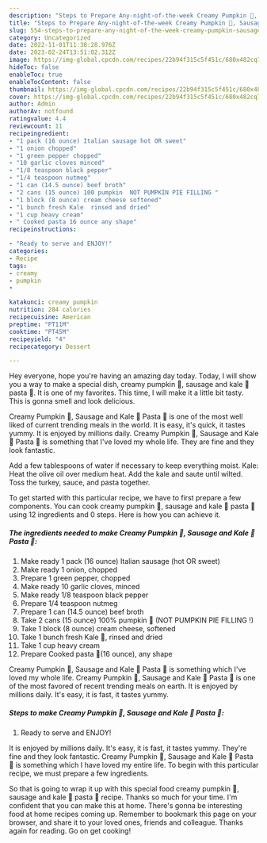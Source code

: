 ```yaml
---
description: "Steps to Prepare Any-night-of-the-week Creamy Pumpkin 🎃, Sausage and Kale 🥬 Pasta 🍝"
title: "Steps to Prepare Any-night-of-the-week Creamy Pumpkin 🎃, Sausage and Kale 🥬 Pasta 🍝"
slug: 554-steps-to-prepare-any-night-of-the-week-creamy-pumpkin-sausage-and-kale-pasta
category: Uncategorized
date: 2022-11-01T11:38:28.976Z
date: 2023-02-24T13:51:02.312Z
image: https://img-global.cpcdn.com/recipes/22b94f315c5f451c/680x482cq70/creamy-pumpkin-sausage-and-kale-pasta-recipe-main-photo.jpg
hideToc: false
enableToc: true
enableTocContent: false
thumbnail: https://img-global.cpcdn.com/recipes/22b94f315c5f451c/680x482cq70/creamy-pumpkin-sausage-and-kale-pasta-recipe-main-photo.jpg
cover: https://img-global.cpcdn.com/recipes/22b94f315c5f451c/680x482cq70/creamy-pumpkin-sausage-and-kale-pasta-recipe-main-photo.jpg
author: Admin
authorAv: notfound
ratingvalue: 4.4
reviewcount: 11
recipeingredient:
- "1 pack (16 ounce) Italian sausage hot OR sweet"
- "1 onion chopped"
- "1 green pepper chopped"
- "10 garlic cloves minced"
- "1/8 teaspoon black pepper"
- "1/4 teaspoon nutmeg"
- "1 can (14.5 ounce) beef broth"
- "2 cans (15 ounce) 100 pumpkin  NOT PUMPKIN PIE FILLING "
- "1 block (8 ounce) cream cheese softened"
- "1 bunch fresh Kale  rinsed and dried"
- "1 cup heavy cream"
- " Cooked pasta 16 ounce any shape"
recipeinstructions:

- "Ready to serve and ENJOY!"
categories:
- Recipe
tags:
- creamy
- pumpkin
- 

katakunci: creamy pumpkin  
nutrition: 284 calories
recipecuisine: American
preptime: "PT11M"
cooktime: "PT45M"
recipeyield: "4"
recipecategory: Dessert

---
```



Hey everyone, hope you're having an amazing day today. Today, I will show you a way to make a special dish, creamy pumpkin 🎃, sausage and kale 🥬 pasta 🍝. It is one of my favorites. This time, I will make it a little bit tasty. This is gonna smell and look delicious.

Creamy Pumpkin 🎃, Sausage and Kale 🥬 Pasta 🍝 is one of the most well liked of current trending meals in the world. It is easy, it's quick, it tastes yummy. It is enjoyed by millions daily. Creamy Pumpkin 🎃, Sausage and Kale 🥬 Pasta 🍝 is something that I've loved my whole life. They are fine and they look fantastic.

Add a few tablespoons of water if necessary to keep everything moist. Kale: Heat the olive oil over medium heat. Add the kale and saute until wilted. Toss the turkey, sauce, and pasta together.


To get started with this particular recipe, we have to first prepare a few components. You can cook creamy pumpkin 🎃, sausage and kale 🥬 pasta 🍝 using 12 ingredients and 0 steps. Here is how you can achieve it.

<!--inarticleads1-->

##### The ingredients needed to make Creamy Pumpkin 🎃, Sausage and Kale 🥬 Pasta 🍝:

1. Make ready 1 pack (16 ounce) Italian sausage (hot OR sweet)
1. Make ready 1 onion, chopped
1. Prepare 1 green pepper, chopped
1. Make ready 10 garlic cloves, minced
1. Make ready 1/8 teaspoon black pepper
1. Prepare 1/4 teaspoon nutmeg
1. Prepare 1 can (14.5 ounce) beef broth
1. Take 2 cans (15 ounce) 100% pumpkin 🎃 (NOT PUMPKIN PIE FILLING !)
1. Take 1 block (8 ounce) cream cheese, softened
1. Take 1 bunch fresh Kale 🥬, rinsed and dried
1. Take 1 cup heavy cream
1. Prepare  Cooked pasta 🍝(16 ounce), any shape


Creamy Pumpkin 🎃, Sausage and Kale 🥬 Pasta 🍝 is something which I&#39;ve loved my whole life. Creamy Pumpkin 🎃, Sausage and Kale 🥬 Pasta 🍝 is one of the most favored of recent trending meals on earth. It is enjoyed by millions daily. It&#39;s easy, it is fast, it tastes yummy. 

<!--inarticleads2-->

##### Steps to make Creamy Pumpkin 🎃, Sausage and Kale 🥬 Pasta 🍝:


1. Ready to serve and ENJOY!

It is enjoyed by millions daily. It&#39;s easy, it is fast, it tastes yummy. They&#39;re fine and they look fantastic. Creamy Pumpkin 🎃, Sausage and Kale 🥬 Pasta 🍝 is something which I have loved my entire life. To begin with this particular recipe, we must prepare a few ingredients. 

So that is going to wrap it up with this special food creamy pumpkin 🎃, sausage and kale 🥬 pasta 🍝 recipe. Thanks so much for your time. I'm confident that you can make this at home. There's gonna be interesting food at home recipes coming up. Remember to bookmark this page on your browser, and share it to your loved ones, friends and colleague. Thanks again for reading. Go on get cooking!
